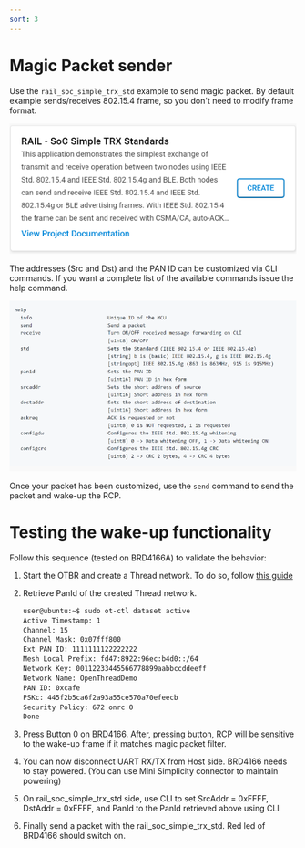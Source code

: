 ```yaml
---
sort: 3
---
```


# Magic Packet sender

Use the `rail_soc_simple_trx_std` example to send magic packet. By default example sends/receives 802.15.4 frame, so you don't need to modify frame format.

<img src="./images/simple_trx.png" alt="startup" width="600" class="center">


The addresses (Src and Dst) and the PAN ID can be customized via CLI commands. If you want a complete
list of the available commands issue the help command.

<img src="./images/cli.png" alt="startup" width="600" class="center">

Once your packet has been customized, use the `send` command to send the packet and wake-up the RCP.

# Testing the wake-up functionality

Follow this sequence (tested on BRD4166A) to validate the behavior: 

1.  Start the OTBR and create a Thread network. To do so, follow [this guide](https://siliconlabs-southemea.github.io/OpenThread/Applications/OpenThread_Border_Router/create_network.html)
2.  Retrieve PanId of the created Thread network.

    ```bash
    user@ubuntu:~$ sudo ot-ctl dataset active
    Active Timestamp: 1
    Channel: 15
    Channel Mask: 0x07fff800
    Ext PAN ID: 1111111122222222
    Mesh Local Prefix: fd47:8922:96ec:b4d0::/64
    Network Key: 00112233445566778899aabbccddeeff
    Network Name: OpenThreadDemo
    PAN ID: 0xcafe
    PSKc: 445f2b5ca6f2a93a55ce570a70efeecb
    Security Policy: 672 onrc 0
    Done
    ```

3.  Press Button 0 on BRD4166. After, pressing button, RCP will be sensitive to the wake-up frame if it matches magic packet filter.
4.  You can now disconnect UART RX/TX from Host side. BRD4166 needs to stay powered. (You can use Mini Simplicity connector to maintain powering)
5.  On rail_soc_simple_trx_std side, use CLI to set SrcAddr = 0xFFFF, DstAddr = 0xFFFF, and PanId to the PanId retrieved above using CLI
6.  Finally send a packet with the rail_soc_simple_trx_std. Red led of BRD4166 should switch on.


